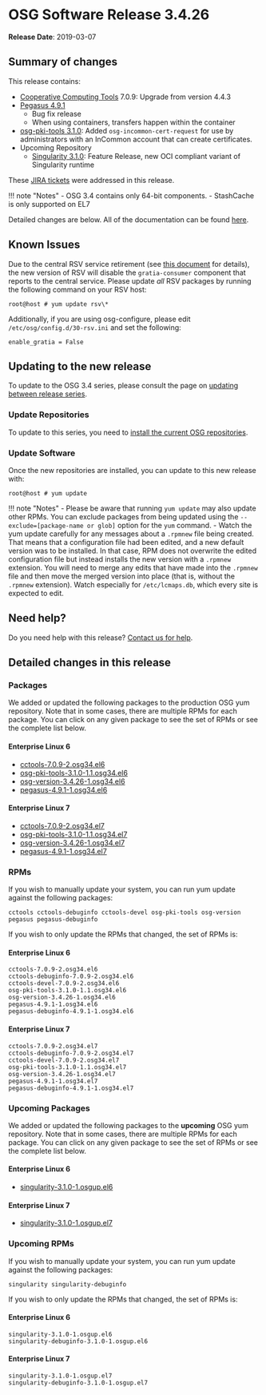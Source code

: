 OSG Software Release 3.4.26
===========================

**Release Date**: 2019-03-07

Summary of changes
------------------

This release contains:

-   [Cooperative Computing Tools](https://ccl.cse.nd.edu/software/) 7.0.9: Upgrade from version 4.4.3
-   [Pegasus 4.9.1](https://pegasus.isi.edu/2019/03/06/pegasus-4-9-1-released/)
    -   Bug fix release
    -   When using containers, transfers happen within the container
-   [osg-pki-tools 3.1.0](https://github.com/opensciencegrid/osg-pki-tools/releases/tag/v3.1.0):
    Added `osg-incommon-cert-request` for use by administrators with an InCommon account that can create certificates.
-   Upcoming Repository
    -   [Singularity 3.1.0](https://github.com/sylabs/singularity/releases/tag/v3.1.0): Feature Release, new OCI compliant variant of Singularity runtime

These [JIRA tickets](https://jira.opensciencegrid.org/issues/?jql=project%20%3D%20SOFTWARE%20AND%20fixVersion%20%3D%203.4.26%20ORDER%20BY%20priority%20DESC%2C%20key%20DESC) were addressed in this release.

!!! note "Notes"
    -   OSG 3.4 contains only 64-bit components.
    -   StashCache is only supported on EL7

Detailed changes are below. All of the documentation can be found [here](/index.md).

Known Issues
------------

Due to the central RSV service retirement (see [this document](https://opensciencegrid.org/technology/policy/service-migrations-spring-2018/) for details),
the new version of RSV will disable the `gratia-consumer` component that reports to the central service.
Please update _all_ RSV packages by running the following command on your RSV host:

``` console
root@host # yum update rsv\*
```

Additionally, if you are using osg-configure, please edit `/etc/osg/config.d/30-rsv.ini` and set the following:

``` file
enable_gratia = False
```

Updating to the new release
---------------------------

To update to the OSG 3.4 series, please consult the page on [updating between release series](/release/release_series#updating-from-osg-31-32-33-to-33-or-34).

### Update Repositories

To update to this series, you need to [install the current OSG repositories](/common/yum#install-osg-repositories).

### Update Software

Once the new repositories are installed, you can update to this new release with:

``` console
root@host # yum update
```

!!! note "Notes"
    -   Please be aware that running `yum update` may also update other RPMs. You can exclude packages from being updated using the `--exclude=[package-name or glob]` option for the `yum` command.
    -   Watch the yum update carefully for any messages about a `.rpmnew` file being created. That means that a configuration file had been edited, and a new default version was to be installed. In that case, RPM does not overwrite the edited configuration file but instead installs the new version with a `.rpmnew` extension. You will need to merge any edits that have made into the `.rpmnew` file and then move the merged version into place (that is, without the `.rpmnew` extension). Watch especially for `/etc/lcmaps.db`, which every site is expected to edit.

Need help?
----------

Do you need help with this release? [Contact us for help](/common/help).

Detailed changes in this release
--------------------------------

### Packages

We added or updated the following packages to the production OSG yum repository. Note that in some cases, there are multiple RPMs for each package. You can click on any given package to see the set of RPMs or see the complete list below.

#### Enterprise Linux 6

-   [cctools-7.0.9-2.osg34.el6](https://koji.chtc.wisc.edu/koji/search?match=glob&type=build&terms=cctools-7.0.9-2.osg34.el6)
-   [osg-pki-tools-3.1.0-1.1.osg34.el6](https://koji.chtc.wisc.edu/koji/search?match=glob&type=build&terms=osg-pki-tools-3.1.0-1.1.osg34.el6)
-   [osg-version-3.4.26-1.osg34.el6](https://koji.chtc.wisc.edu/koji/search?match=glob&type=build&terms=osg-version-3.4.26-1.osg34.el6)
-   [pegasus-4.9.1-1.osg34.el6](https://koji.chtc.wisc.edu/koji/search?match=glob&type=build&terms=pegasus-4.9.1-1.osg34.el6)

#### Enterprise Linux 7

-   [cctools-7.0.9-2.osg34.el7](https://koji.chtc.wisc.edu/koji/search?match=glob&type=build&terms=cctools-7.0.9-2.osg34.el7)
-   [osg-pki-tools-3.1.0-1.1.osg34.el7](https://koji.chtc.wisc.edu/koji/search?match=glob&type=build&terms=osg-pki-tools-3.1.0-1.1.osg34.el7)
-   [osg-version-3.4.26-1.osg34.el7](https://koji.chtc.wisc.edu/koji/search?match=glob&type=build&terms=osg-version-3.4.26-1.osg34.el7)
-   [pegasus-4.9.1-1.osg34.el7](https://koji.chtc.wisc.edu/koji/search?match=glob&type=build&terms=pegasus-4.9.1-1.osg34.el7)

### RPMs

If you wish to manually update your system, you can run yum update against the following packages:

    cctools cctools-debuginfo cctools-devel osg-pki-tools osg-version pegasus pegasus-debuginfo

If you wish to only update the RPMs that changed, the set of RPMs is:

#### Enterprise Linux 6

``` file
cctools-7.0.9-2.osg34.el6
cctools-debuginfo-7.0.9-2.osg34.el6
cctools-devel-7.0.9-2.osg34.el6
osg-pki-tools-3.1.0-1.1.osg34.el6
osg-version-3.4.26-1.osg34.el6
pegasus-4.9.1-1.osg34.el6
pegasus-debuginfo-4.9.1-1.osg34.el6
```

#### Enterprise Linux 7

``` file
cctools-7.0.9-2.osg34.el7
cctools-debuginfo-7.0.9-2.osg34.el7
cctools-devel-7.0.9-2.osg34.el7
osg-pki-tools-3.1.0-1.1.osg34.el7
osg-version-3.4.26-1.osg34.el7
pegasus-4.9.1-1.osg34.el7
pegasus-debuginfo-4.9.1-1.osg34.el7
```

### Upcoming Packages

We added or updated the following packages to the **upcoming** OSG yum repository. Note that in some cases, there are multiple RPMs for each package. You can click on any given package to see the set of RPMs or see the complete list below.

#### Enterprise Linux 6

-   [singularity-3.1.0-1.osgup.el6](https://koji.chtc.wisc.edu/koji/search?match=glob&type=build&terms=singularity-3.1.0-1.osgup.el6)

#### Enterprise Linux 7

-   [singularity-3.1.0-1.osgup.el7](https://koji.chtc.wisc.edu/koji/search?match=glob&type=build&terms=singularity-3.1.0-1.osgup.el7)

### Upcoming RPMs

If you wish to manually update your system, you can run yum update against the following packages:

    singularity singularity-debuginfo

If you wish to only update the RPMs that changed, the set of RPMs is:

#### Enterprise Linux 6

``` file
singularity-3.1.0-1.osgup.el6
singularity-debuginfo-3.1.0-1.osgup.el6
```

#### Enterprise Linux 7

``` file
singularity-3.1.0-1.osgup.el7
singularity-debuginfo-3.1.0-1.osgup.el7
```
